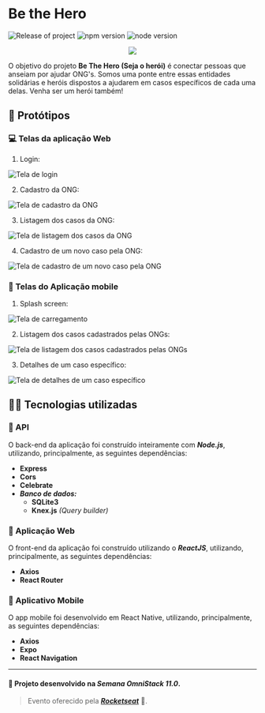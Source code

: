 # Be the Hero

![Release of project](https://img.shields.io/badge/dynamic/json?color=red&label=version&prefix=v&query=version&url=https%3A%2F%2Fraw.githubusercontent.com%2Fhanseld28%2Fbe-the-hero%2Fmaster%2Fbackend%2Fpackage.json) ![npm version](https://img.shields.io/badge/npm-v6.13.4-green) ![node version](https://img.shields.io/badge/node-v12.16.1-brightgreen)

<p align="center">
  <img src="/frontend/src/assets/logo.svg">
</p>

O objetivo do projeto **Be The Hero (Seja o herói)** é conectar pessoas que anseiam por ajudar ONG's. Somos uma ponte entre essas entidades solidárias e heróis dispostos a ajudarem em casos específicos de cada uma delas. Venha ser um herói também!

## :art: Protótipos 

### :computer: Telas da aplicação Web 

 1. Login:

![Tela de login](/prototype/assets/web/login.svg)

 2. Cadastro da ONG:

![Tela de cadastro da ONG](/prototype/assets/web/create_new_ong.svg)

 3. Listagem dos casos da ONG:

![Tela de listagem dos casos da ONG](/prototype/assets/web/list_incidents.svg) 

 4. Cadastro de um novo caso pela ONG:

![Tela de cadastro de um novo caso pela ONG](/prototype/assets/web/create_new_incident.svg) 

### :iphone: Telas do Aplicação mobile 


1. Splash screen:

![Tela de carregamento](/prototype/assets/app/splash.svg)

2. Listagem dos casos cadastrados pelas ONGs:

![Tela de listagem dos casos cadastrados pelas ONGs](/prototype/assets/app/list_incidents.svg)

3. Detalhes de um caso específico:

![Tela de detalhes de um caso específico](/prototype/assets/app/incident_details.svg)

## :wrench::hammer: Tecnologias utilizadas 

### :pushpin: API

O back-end da aplicação foi construído inteiramente com ***Node.js***, utilizando, principalmente, as seguintes dependências: 

- **Express**
- **Cors**
- **Celebrate**
- ***Banco de dados:*** 
	- **SQLite3**
	- **Knex.js** *(Query builder)*


### :pushpin: Aplicação Web

O front-end da aplicação foi construído utilizando o ***ReactJS***, utilizando, principalmente, as seguintes dependências:

- **Axios**
- **React Router**

### :pushpin: Aplicativo Mobile

O app mobile foi desenvolvido em React Native, utilizando, principalmente, as seguintes dependências:

- **Axios**
- **Expo**
- **React Navigation**

***
#### :bookmark: Projeto desenvolvido na ***Semana OmniStack 11.0***. 
> Evento oferecido pela [***Rocketseat***](https://rocketseat.com.br/) :rocket:.
